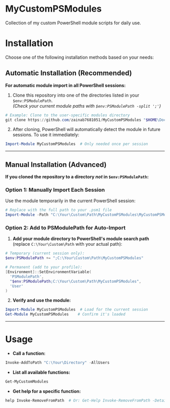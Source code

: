 # MyCustomPSModules
Collection of my custom PowerShell module scripts for daily use.

# Installation
Choose one of the following installation methods based on your needs:

## Automatic Installation (Recommended)
**For automatic module import in all PowerShell sessions:**  
1. Clone this repository into one of the directories listed in your `$env:PSModulePath`.  
   *(Check your current module paths with `$env:PSModulePath -split ';'`)*

```powershell
# Example: Clone to the user-specific modules directory
git clone https://github.com/zainab7681051/MyCustomPSModules "$HOME\Documents\PowerShell\Modules\MyCustomPSModules"
```

2. After cloning, PowerShell will automatically detect the module in future sessions. To use it immediately:  
```powershell
Import-Module MyCustomPSModules  # Only needed once per session
```

---

## Manual Installation (Advanced)
**If you cloned the repository to a directory *not* in `$env:PSModulePath`:**  

### Option 1: Manually Import Each Session
Use the module temporarily in the current PowerShell session:
```powershell
# Replace with the full path to your .psm1 file
Import-Module -Path "C:\Your\Custom\Path\MyCustomPSModules\MyCustomPSModules.psm1"
```

### Option 2: Add to PSModulePath for Auto-Import
1. **Add your module directory to PowerShell's module search path** (replace `C:\Your\Custom\Path` with your actual path):  
```powershell
# Temporary (current session only):
$env:PSModulePath += ";C:\Your\Custom\Path\MyCustomPSModules"

# Permanent (add to your profile):
[Environment]::SetEnvironmentVariable(
  'PSModulePath',
  "$env:PSModulePath;C:\Your\Custom\Path\MyCustomPSModules",
  'User'
)
```

2. **Verify and use the module:**  
```powershell
Import-Module MyCustomPSModules  # Load for the current session
Get-Module MyCustomPSModules    # Confirm it's loaded
```

---

# Usage
- **Call a function:**  
```powershell
Invoke-AddToPath "C:\Your\Directory" -AllUsers
```

- **List all available functions:**  
```powershell
Get-MyCustomModules
```

- **Get help for a specific function:**  
```powershell
help Invoke-RemoveFromPath  # Or: Get-Help Invoke-RemoveFromPath -Detailed
```
